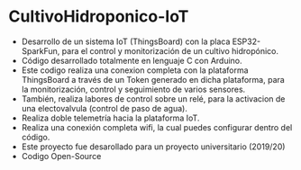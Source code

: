 # CultivoHidroponico-IoT

- Desarrollo de un sistema IoT (ThingsBoard) con la placa ESP32-SparkFun, para el control y monitorización de un cultivo hidropónico. 
- Código desarrollado totalmente en lenguaje C con Arduino. 
- Este codigo realiza una conexion completa con la plataforma ThingsBoard a través de un Token generado en dicha plataforma, para la monitorización, control y seguimiento
  de varios sensores. 
- También, realiza labores de control sobre un relé, para la activacion de una electovalvula (control de paso de agua). 
- Realiza doble telemetría hacia la plataforma IoT. 
- Realiza una conexión completa wifi, la cual puedes configurar dentro del código. 
- Este proyecto fue desarollado para un proyecto universitario (2019/20)
- Codigo Open-Source 
